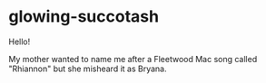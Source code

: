 # glowing-succotash

Hello!

My mother wanted to name me after a Fleetwood Mac song called "Rhiannon" 
but she misheard it as Bryana. 
